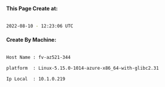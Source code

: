 
   
#### This Page Create at:

```bash

2022-08-10 - 12:23:06 UTC

```

#### Create By Machine:

```bash

Host Name : fv-az521-344

platform  : Linux-5.15.0-1014-azure-x86_64-with-glibc2.31

Ip Local  : 10.1.0.219

```

